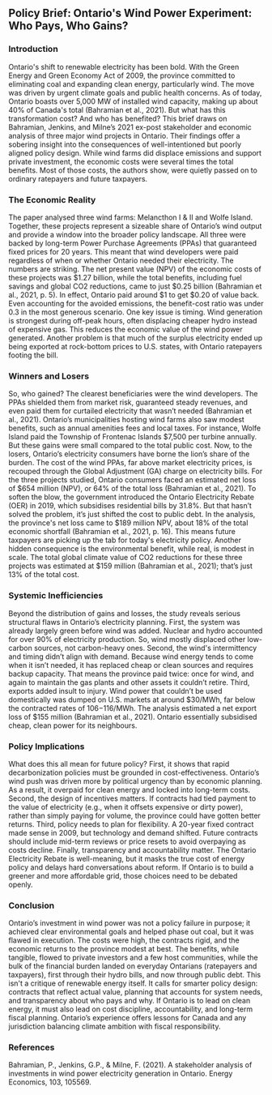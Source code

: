 

## Policy Brief: Ontario's Wind Power Experiment: Who Pays, Who Gains?

### Introduction

Ontario's shift to renewable electricity has been bold. With the Green Energy and Green Economy Act of 2009, the province committed to eliminating coal and expanding clean energy, particularly wind. The move was driven by urgent climate goals and public health concerns. As of today, Ontario boasts over 5,000 MW of installed wind capacity, making up about 40% of Canada's total (Bahramian et al., 2021). But what has this transformation cost? And who has benefited?
This brief draws on Bahramian, Jenkins, and Milne’s 2021 ex-post stakeholder and economic analysis of three major wind projects in Ontario. Their findings offer a sobering insight into the consequences of well-intentioned but poorly aligned policy design. While wind farms did displace emissions and support private investment, the economic costs were several times the total benefits. Most of those costs, the authors show, were quietly passed on to ordinary ratepayers and future taxpayers.


### The Economic Reality

The paper analysed three wind farms: Melancthon I & II and Wolfe Island. Together, these projects represent a sizeable share of Ontario’s wind output and provide a window into the broader policy landscape. All three were backed by long-term Power Purchase Agreements (PPAs) that guaranteed fixed prices for 20 years. This meant that wind developers were paid regardless of when or whether Ontario needed their electricity.
The numbers are striking. The net present value (NPV) of the economic costs of these projects was $1.27 billion, while the total benefits, including fuel savings and global CO2 reductions, came to just $0.25 billion (Bahramian et al., 2021, p. 5). In effect, Ontario paid around $1 to get $0.20 of value back. Even accounting for the avoided emissions, the benefit-cost ratio was under 0.3 in the most generous scenario.
One key issue is timing. Wind generation is strongest during off-peak hours, often displacing cheaper hydro instead of expensive gas. This reduces the economic value of the wind power generated. Another problem is that much of the surplus electricity ended up being exported at rock-bottom prices to U.S. states, with Ontario ratepayers footing the bill.

### Winners and Losers

So, who gained? The clearest beneficiaries were the wind developers. The PPAs shielded them from market risk, guaranteed steady revenues, and even paid them for curtailed electricity that wasn’t needed (Bahramian et al., 2021). Ontario’s municipalities hosting wind farms also saw modest benefits, such as annual amenities fees and local taxes. For instance, Wolfe Island paid the Township of Frontenac Islands $7,500 per turbine annually. But these gains were small compared to the total public cost.
Now, to the losers, Ontario’s electricity consumers have borne the lion’s share of the burden. The cost of the wind PPAs, far above market electricity prices, is recouped through the Global Adjustment (GA) charge on electricity bills. For the three projects studied, Ontario consumers faced an estimated net loss of $654 million (NPV), or 64% of the total loss (Bahramian et al., 2021).
To soften the blow, the government introduced the Ontario Electricity Rebate (OER) in 2019, which subsidises residential bills by 31.8%. But that hasn’t solved the problem, it’s just shifted the cost to   public debt. In the analysis, the province's net loss came to $189 million NPV, about 18% of the total economic shortfall (Bahramian et al., 2021, p. 16). This means future taxpayers are picking up the tab for today's electricity policy. Another hidden consequence is the environmental benefit, while real, is modest in scale. The total global climate value of CO2 reductions for these three projects was estimated at $159 million (Bahramian et al., 2021); that’s just 13% of the total cost.

### Systemic Inefficiencies

Beyond the distribution of gains and losses, the study reveals serious structural flaws in Ontario’s electricity planning. First, the system was already largely green before wind was added. Nuclear and hydro accounted for over 90% of electricity production. So, wind mostly displaced other low-carbon sources, not carbon-heavy ones. Second, the wind's intermittency and timing didn’t align with demand. Because wind energy tends to come when it isn’t needed, it has replaced cheap or clean sources and requires backup capacity. That means the province paid twice: once for wind, and again to maintain the gas plants and other assets it couldn’t retire. Third, exports added insult to injury. Wind power that couldn’t be used domestically was dumped on U.S. markets at around $30/MWh, far below the contracted rates of $106-$116/MWh. The analysis estimated a net export loss of $155 million (Bahramian et al., 2021). Ontario essentially subsidised cheap, clean power for its neighbours.

### Policy Implications
What does this all mean for future policy? First, it shows that rapid decarbonization policies must be grounded in cost-effectiveness. Ontario’s wind push was driven more by political urgency than by economic planning. As a result, it overpaid for clean energy and locked into long-term costs. Second, the design of incentives matters. If contracts had tied payment to the value of electricity (e.g., when it offsets expensive or dirty power), rather than simply paying for volume, the province could have gotten better returns. Third, policy needs to plan for flexibility. A 20-year fixed contract made sense in 2009, but technology and demand shifted. Future contracts should include mid-term reviews or price resets to avoid overpaying as costs decline. Finally, transparency and accountability matter. The Ontario Electricity Rebate is well-meaning, but it masks the true cost of energy policy and delays hard conversations about reform. If Ontario is to build a greener and more affordable grid, those choices need to be debated openly.

### Conclusion

Ontario’s investment in wind power was not a policy failure in purpose; it achieved clear environmental goals and helped phase out coal, but it was flawed in execution. The costs were high, the contracts rigid, and the economic returns to the province modest at best. The benefits, while tangible, flowed to private investors and a few host communities, while the bulk of the financial burden landed on everyday Ontarians (ratepayers and taxpayers), first through their hydro bills, and now through public debt. This isn't a critique of renewable energy itself. It calls for smarter policy design: contracts that reflect actual value, planning that accounts for system needs, and transparency about who pays and why. If Ontario is to lead on clean energy, it must also lead on cost discipline, accountability, and long-term fiscal planning. Ontario’s experience offers lessons for Canada and any jurisdiction balancing climate ambition with fiscal responsibility.



### References
Bahramian, P., Jenkins, G.P., & Milne, F. (2021). A stakeholder analysis of investments in wind power electricity generation in Ontario. Energy Economics, 103, 105569.
